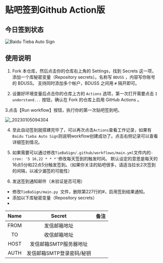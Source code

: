 # 贴吧签到Github Action版

## 今日签到状态

![Baidu Tieba Auto Sign](https://github.com/gwtak/TieBaSign/workflows/Baidu%20Tieba%20Auto%20Sign/badge.svg)

## 使用说明

1. Fork 本仓库，然后点击你的仓库右上角的 Settings，找到 Secrets 这一项，添加一个库秘密变量（Repository secrets）。名称写 `BDUSS` ，内容写你账号的 BDUSS。
支持同时添加多个帐户，BDUSS 之间用 `#` 隔开即可。

2. 设置好环境变量后点击你的仓库上方的 `Actions` 选项，第一次打开需要点击 `I understand...` 按钮，确认在 Fork 的仓库上启用 GitHub Actions 。

3.点击【Run workflow】按钮，执行你的第一次贴吧签到吧。

![_20230105094304](https://user-images.githubusercontent.com/7272911/210682614-fe0045b1-8256-449f-b3cf-e4c828520e8d.png)


4. 至此自动签到就搭建完毕了，可以再次点击`Actions`查看工作记录，如果有`Baidu Tieba Auto Sign`则说明workflow创建成功了。点击右侧记录可以查看详细签到情况。

5. 如果需要可以通过修改`TieBaSign/.github/workflows/main.yml`文件内的`- cron: '5 16,22 * * *'`修改每天签到的触发时间。
默认设定的意思是每天的16点5分和22点5分触发签到。（如果你关注的贴吧很多，请适当拉长2次签到的间隔，以减少漏签的可能性）

6. 发送签到通知邮件（未验证是否可用）
- 修改`TieBaSign/main.py `文件，删除第227行的#，启用签到结果通知。
- 添加以下库秘密变量（Repository secrets）
- 
|  Name |  Secret | 备注 |
| :------------: | :------------: | :------------: |
| FROM | 发信邮箱地址  |  |
| TO  | 收信邮箱地址  |  |
| HOST  | 发信邮箱SMTP服务器地址  |  |
| AUTH | 发信邮箱SMTP登录密码/秘钥  |  |
